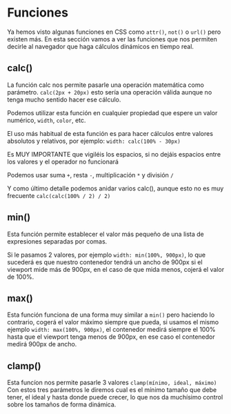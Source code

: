 # Funciones

Ya hemos visto algunas funciones en CSS como `attr()`, `not()` o `url()` pero existen más. En esta sección vamos a ver las funciones que nos permiten decirle al navegador que haga cálculos dinámicos en tiempo real.

## calc()

La función calc nos permite pasarle una operación matemática como parámetro.
`calc(2px + 20px)` esto sería una operación válida aunque no tenga mucho sentido hacer ese cálculo.

Podemos utilizar esta función en cualquier propiedad que espere un valor numérico, `width`, `color`, etc.

El uso más habitual de esta función es para hacer cálculos entre valores absolutos y relativos, por ejemplo: `width: calc(100% - 30px)`

Es MUY IMPORTANTE que vigiléis los espacios, si no dejáis espacios entre los valores y el operador no funcionará

Podemos usar suma `+`, resta `-`, multiplicación `*` y división `/`

Y como último detalle podemos anidar varios calc(), aunque esto no es muy frecuente `calc(calc(100% / 2) / 2)`

## min()

Esta función permite establecer el valor más pequeño de una lista de expresiones separadas por comas.

Si le pasamos 2 valores, por ejemplo `width: min(100%, 900px)`, lo que sucederá es que nuestro contenedor tendrá un ancho de 900px si el viewport mide más de 900px, en el caso de que mida menos, cojerá el valor de 100%.

## max()

Esta función funciona de una forma muy similar a `min()` pero haciendo lo contrario, cogerá el valor máximo siempre que pueda, si usamos el mismo ejemplo `width: max(100%, 900px)`, el contenedor medirá siempre el 100% hasta que el viewport tenga menos de 900px, en ese caso el contenedor medirá 900px de ancho.

## clamp()

Esta funcíon nos permite pasarle 3 valores `clamp(mínimo, ideal, máximo)` Con estos tres parámetros le diremos cual es el mínimo tamaño que debe tener, el ideal y hasta donde puede crecer, lo que nos da muchísimo control sobre los tamaños de forma dinámica.
